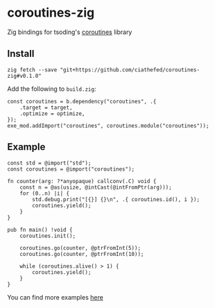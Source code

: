 # coroutines-zig

Zig bindings for tsoding's [coroutines](https://github.com/tsoding/coroutines) library

## Install

```shell
zig fetch --save "git+https://github.com/ciathefed/coroutines-zig#v0.1.0"
```

Add the following to `build.zig`:

```zig
const coroutines = b.dependency("coroutines", .{
    .target = target,
    .optimize = optimize,
});
exe_mod.addImport("coroutines", coroutines.module("coroutines"));
```

## Example

```zig
const std = @import("std");
const coroutines = @import("coroutines");

fn counter(arg: ?*anyopaque) callconv(.C) void {
    const n = @as(usize, @intCast(@intFromPtr(arg)));
    for (0..n) |i| {
        std.debug.print("[{}] {}\n", .{ coroutines.id(), i });
        coroutines.yield();
    }
}

pub fn main() !void {
    coroutines.init();

    coroutines.go(counter, @ptrFromInt(5));
    coroutines.go(counter, @ptrFromInt(10));

    while (coroutines.alive() > 1) {
        coroutines.yield();
    }
}
```

You can find more examples [here](https://github.com/ciathefed/coroutines/tree/main/examples)
